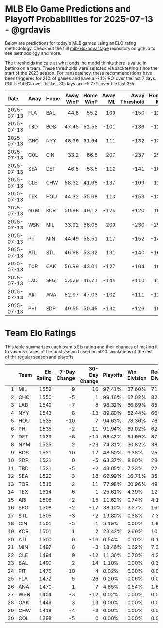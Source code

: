 # MLB Elo Game Predictions and Playoff Probabilities for 2025-07-13 - @grdavis
Below are predictions for today's MLB games using an ELO rating methodology. Check out the full [mlb-elo-advantage](https://github.com/grdavis/mlb-elo-advantage) repository on github to see methodology and more.

The thresholds indicate at what odds the model thinks there is value in betting on a team. These thresholds were selected via backtesting since the start of the 2023 season. For transparency, these recommendations have been triggered for 21% of games and have a -2.1% ROI over the last 7 days. ROI is -14.6% over the last 30 days and -5.77% over the last 365.

| Date       | Away   | Home   |   Away WinP |   Home WinP |   Away ML |   Away Threshold |   Home ML |   Home Threshold |
|:-----------|:-------|:-------|------------:|------------:|----------:|-----------------:|----------:|-----------------:|
| 2025-07-13 | FLA    | BAL    |       44.8  |       55.2  |       100 |             +150 |      -121 |             +103 |
| 2025-07-13 | TBD    | BOS    |       47.45 |       52.55 |      -101 |             +136 |      -120 |             +113 |
| 2025-07-13 | CHC    | NYY    |       48.36 |       51.64 |       111 |             +132 |      -136 |             +117 |
| 2025-07-13 | COL    | CIN    |       33.2  |       66.8  |       207 |             +237 |      -259 |             -148 |
| 2025-07-13 | SEA    | DET    |       46.5  |       53.5  |      -112 |             +141 |      -108 |             +109 |
| 2025-07-13 | CLE    | CHW    |       58.32 |       41.68 |      -137 |             -109 |       113 |             +169 |
| 2025-07-13 | TEX    | HOU    |       44.32 |       55.68 |       113 |             +153 |      -137 |             +101 |
| 2025-07-13 | NYM    | KCR    |       50.88 |       49.12 |      -124 |             +120 |       102 |             +128 |
| 2025-07-13 | WSN    | MIL    |       33.92 |       66.08 |       200 |             +230 |      -250 |             -144 |
| 2025-07-13 | PIT    | MIN    |       44.49 |       55.51 |       117 |             +152 |      -142 |             +102 |
| 2025-07-13 | ATL    | STL    |       46.68 |       53.32 |       131 |             +140 |      -160 |             +110 |
| 2025-07-13 | TOR    | OAK    |       56.99 |       43.01 |      -127 |             -104 |       105 |             +160 |
| 2025-07-13 | LAD    | SFG    |       53.29 |       46.71 |      -144 |             +110 |       118 |             +140 |
| 2025-07-13 | ARI    | ANA    |       52.97 |       47.03 |      -102 |             +111 |      -119 |             +138 |
| 2025-07-13 | PHI    | SDP    |       49.55 |       50.45 |      -132 |             +126 |       108 |             +122 |

# Team Elo Ratings
This table summarizes each team's Elo rating and their chances of making it to various stages of the postseason based on 5010 simulations of the rest of the regular season and playoffs

|    | Team   |   Elo Rating |   7-Day Change |   30-Day Change | Playoffs   | Win Division   | Reach Div. Rd.   | Reach CS   | Reach WS   | Win WS   |
|---:|:-------|-------------:|---------------:|----------------:|:-----------|:---------------|:-----------------|:-----------|:-----------|:---------|
|  1 | MIL    |         1552 |              9 |              16 | 97.41%     | 37.60%         | 71.74%           | 38.02%     | 21.08%     | 13.11%   |
|  2 | CHC    |         1550 |             -5 |               1 | 99.16%     | 62.02%         | 82.99%           | 44.73%     | 25.55%     | 15.53%   |
|  3 | LAD    |         1549 |             -7 |              -8 | 98.32%     | 86.89%         | 85.99%           | 48.74%     | 24.65%     | 14.39%   |
|  4 | NYY    |         1543 |              8 |             -13 | 89.80%     | 52.44%         | 66.59%           | 38.18%     | 22.06%     | 10.66%   |
|  5 | HOU    |         1535 |            -10 |               7 | 94.63%     | 78.36%         | 76.87%           | 42.46%     | 22.93%     | 10.40%   |
|  6 | PHI    |         1535 |             -2 |              11 | 91.94%     | 69.02%         | 62.40%           | 28.88%     | 13.37%     | 7.29%    |
|  7 | DET    |         1526 |             -8 |             -15 | 98.42%     | 94.99%         | 87.50%           | 45.55%     | 22.02%     | 8.70%    |
|  8 | NYM    |         1525 |              2 |             -23 | 74.31%     | 30.82%         | 38.44%           | 16.25%     | 6.75%      | 3.31%    |
|  9 | BOS    |         1521 |             10 |              17 | 48.50%     | 9.38%          | 25.21%           | 11.48%     | 5.33%      | 2.06%    |
| 10 | SDP    |         1521 |              0 |              -5 | 63.37%     | 8.80%          | 28.60%           | 12.22%     | 4.71%      | 2.12%    |
| 11 | TBD    |         1521 |             -5 |              -2 | 43.05%     | 7.23%          | 22.59%           | 10.30%     | 4.49%      | 1.74%    |
| 12 | SEA    |         1520 |              3 |              18 | 62.99%     | 16.71%         | 35.03%           | 15.71%     | 7.56%      | 3.11%    |
| 13 | TOR    |         1516 |              2 |              11 | 77.98%     | 30.96%         | 49.06%           | 22.14%     | 9.80%      | 3.77%    |
| 14 | TEX    |         1514 |              6 |               1 | 25.61%     | 4.39%          | 12.81%           | 5.25%      | 2.42%      | 0.88%    |
| 15 | ARI    |         1508 |             -2 |             -15 | 11.62%     | 0.74%          | 4.19%            | 1.56%      | 0.62%      | 0.26%    |
| 16 | SFG    |         1508 |             -2 |             -17 | 38.10%     | 3.57%          | 16.19%           | 6.11%      | 2.16%      | 0.96%    |
| 17 | STL    |         1505 |             -3 |              -2 | 19.80%     | 0.38%          | 7.33%            | 2.71%      | 0.86%      | 0.54%    |
| 18 | CIN    |         1501 |             -5 |               1 | 5.19%      | 0.00%          | 1.92%            | 0.66%      | 0.24%      | 0.08%    |
| 19 | KCR    |         1501 |              1 |               2 | 23.43%     | 2.69%          | 10.78%           | 4.23%      | 1.70%      | 0.56%    |
| 20 | ATL    |         1500 |              0 |             -16 | 0.54%      | 0.10%          | 0.14%            | 0.10%      | 0.02%      | 0.02%    |
| 21 | MIN    |         1497 |              8 |              -3 | 18.46%     | 1.62%          | 7.33%            | 2.83%      | 0.88%      | 0.26%    |
| 22 | CLE    |         1494 |              9 |             -12 | 11.36%     | 0.70%          | 4.29%            | 1.36%      | 0.62%      | 0.14%    |
| 23 | BAL    |         1490 |              2 |              14 | 1.10%      | 0.00%          | 0.30%            | 0.10%      | 0.02%      | 0.00%    |
| 24 | PIT    |         1476 |            -10 |               4 | 0.02%      | 0.00%          | 0.02%            | 0.00%      | 0.00%      | 0.00%    |
| 25 | FLA    |         1472 |              5 |              26 | 0.20%      | 0.06%          | 0.06%            | 0.02%      | 0.00%      | 0.00%    |
| 26 | ANA    |         1470 |              1 |               7 | 4.65%      | 0.54%          | 1.64%            | 0.42%      | 0.18%      | 0.12%    |
| 27 | WSN    |         1454 |             -3 |             -12 | 0.02%      | 0.00%          | 0.00%            | 0.00%      | 0.00%      | 0.00%    |
| 28 | OAK    |         1449 |              3 |              13 | 0.00%      | 0.00%          | 0.00%            | 0.00%      | 0.00%      | 0.00%    |
| 29 | CHW    |         1418 |             -4 |              -3 | 0.00%      | 0.00%          | 0.00%            | 0.00%      | 0.00%      | 0.00%    |
| 30 | COL    |         1398 |             -5 |               0 | 0.00%      | 0.00%          | 0.00%            | 0.00%      | 0.00%      | 0.00%    |